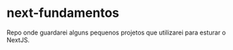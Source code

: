 # next-fundamentos
Repo onde guardarei alguns pequenos projetos que utilizarei
 para esturar o NextJS.

